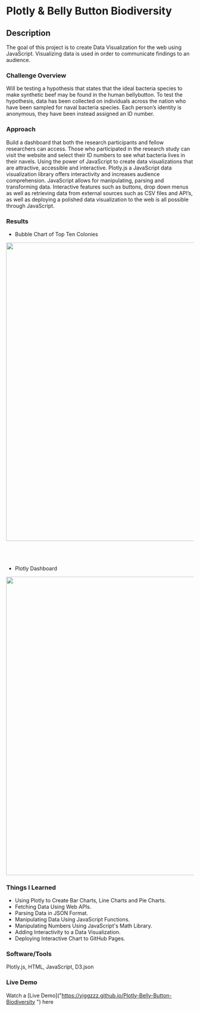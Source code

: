 # Plotly & Belly Button Biodiversity

## Description
The goal of this project is to create Data Visualization for the web using JavaScript. 
Visualizing data is used in order to communicate findings to an audience. 

### Challenge Overview
Will be testing a hypothesis that states that the ideal bacteria species to make synthetic beef may be found in the human bellybutton.
To test the hypothesis, data has been collected on individuals across the nation who have been sampled for naval bacteria species.
Each person’s identity is anonymous, they have been instead assigned an ID number. 

### Approach
Build a dashboard that both the research participants and fellow researchers can access. Those who participated in the research study can visit the website and select their ID numbers to see what bacteria lives in their navels. Using the power of JavaScript to create data visualizations that are attractive, accessible and interactive. Plotly.js a JavaScript data visualization library offers interactivity 
and increases audience comprehension. JavaScript allows for manipulating, parsing and transforming data. 
Interactive features such as buttons, drop down menus as well as retrieving data from external sources such as CSV files and API’s, 
as well as deploying a polished data visualization to the web is all possible through JavaScript.

### Results

* Bubble Chart of Top Ten Colonies

<img align="center" width="800" src="/static/images/bubble.png"><br/><br/><br/><br/>

* Plotly Dashboard

<img align="center" width="800" src="/static/images/plotly_dashboard.png"><br/>

### Things I Learned
* Using Plotly to Create Bar Charts, Line Charts and Pie Charts.
* Fetching Data Using Web APIs.
* Parsing Data in JSON Format.
* Manipulating Data Using JavaScript Functions.
* Manipulating Numbers Using JavaScript's Math Library.
* Adding Interactivity to a Data Visualization.
* Deploying Interactive Chart to GitHub Pages.

### Software/Tools
Plotly.js, HTML, JavaScript, D3.json

### Live Demo
Watch a [Live Demo]("https://yiggzzz.github.io/Plotly-Belly-Button-Biodiversity ") here
